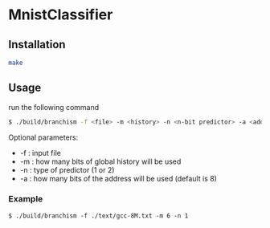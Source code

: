 # MnistClassifier

## Installation
```sh
make
```

## Usage
run the following command
```sh
$ ./build/branchism -f <file> -m <history> -n <n-bit predictor> -a <address bits>
```
Optional parameters:
* -f : input file 
* -m : how many bits of global history will be used
* -n : type of predictor (1 or 2)
* -a : how many bits of the address will be used (default is 8)

### Example
```
$ ./build/branchism -f ./text/gcc-8M.txt -m 6 -n 1
```
